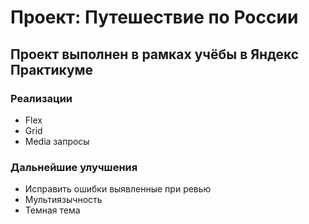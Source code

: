 # Проект: Путешествие по России

## Проект выполнен в рамках учёбы в Яндекс Практикуме

### Реализации
* Flex
* Grid
* Media запросы

### Дальнейшие улучшения
* Исправить ошибки выявленные при ревью
* Мультиязычность
* Темная тема
